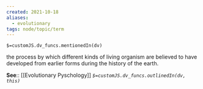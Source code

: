 ```yaml
---
created: 2021-10-18
aliases:
  - evolutionary
tags: node/topic/term
---
```

`$=customJS.dv_funcs.mentionedIn(dv)`


the process by which different kinds of living organism are believed to have developed from earlier forms during the history of the earth.

**See**:: [[Evolutionary Pyschology]]
*`$=customJS.dv_funcs.outlinedIn(dv, this)`*

